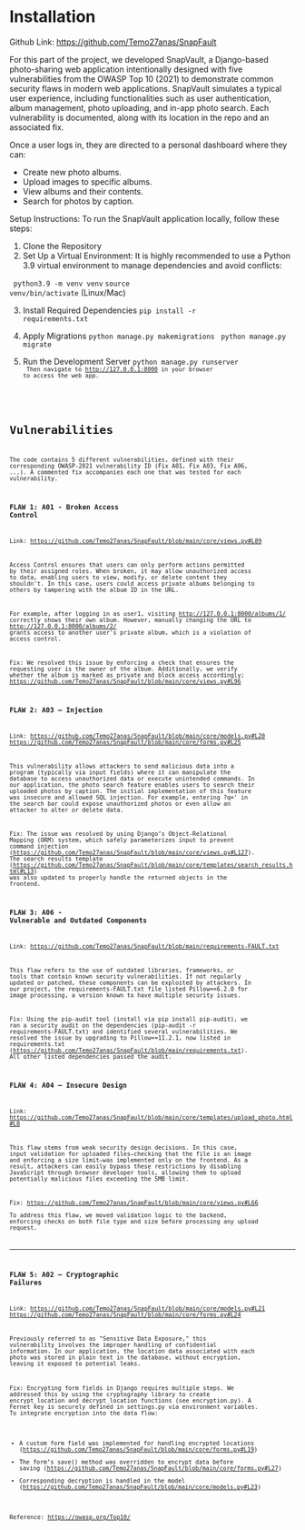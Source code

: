 # Installation
Github Link: https://github.com/Temo27anas/SnapFault

For this part of the project, we developed SnapVault, a Django-based photo-sharing web application intentionally designed with five vulnerabilities from the OWASP Top 10 (2021) to demonstrate common security flaws in modern web applications. SnapVault simulates a typical user experience, including functionalities such as user authentication, album management, photo uploading, and in-app photo search. Each vulnerability is documented, along with its location in the repo and an associated fix.

Once a user logs in, they are directed to a personal dashboard where they can:
- Create new photo albums.
- Upload images to specific albums.
- View albums and their contents.
- Search for photos by caption.

Setup Instructions: 
To run the SnapVault application locally, follow these steps:
1.	Clone the Repository
2.	Set Up a Virtual Environment: It is highly recommended to use a Python 3.9 virtual environment to manage dependencies and avoid conflicts:

<code> python3.9 -m venv venv</code>
<code>source venv/bin/activate</code> (Linux/Mac)

3.	Install Required Dependencies
<code>pip install -r requirements.txt </code>

4.	Apply Migrations
<code>python manage.py makemigrations  </code>
<code>python manage.py migrate </code>

5.	Run the Development Server
<code>python manage.py runserver <code>
Then navigate to http://127.0.0.1:8000 in your browser to access the web app.


# Vulnerabilities
The code contains 5 different vulnerabilities, defined with their corresponding OWASP-2021 vulnerability ID (Fix A01, Fix A03, Fix A06, ...). A commented fix accompanies each one that was tested for each vulnerability.

### FLAW 1: A01 - Broken Access Control
Link: https://github.com/Temo27anas/SnapFault/blob/main/core/views.py#L89

Access Control ensures that users can only perform actions permitted by their
assigned roles. When broken, it may allow unauthorized access to data, enabling 
users to view, modify, or delete content they shouldn't. In this case, users could 
access private albums belonging to others by tampering with the album ID in the URL.

For example, after logging in as user1, visiting http://127.0.0.1:8000/albums/1/ correctly shows their own album. However, manually changing the URL to http://127.0.0.1:8000/albums/2/ grants access to another user's private album, which is a violation of access control.

Fix: We resolved this issue by enforcing a check that ensures the requesting user is the owner of the album. Additionally, we verify whether the album is marked as private and block access accordingly; https://github.com/Temo27anas/SnapFault/blob/main/core/views.py#L96


### FLAW 2: A03 – Injection
Link: 
https://github.com/Temo27anas/SnapFault/blob/main/core/models.py#L20 
https://github.com/Temo27anas/SnapFault/blob/main/core/forms.py#L25

This vulnerability allows attackers to send malicious data into a program (typically via input fields) where it can manipulate the database to access unauthorized data or execute unintended commands.
In our application, the photo search feature enables users to search their uploaded photos by caption. The initial implementation of this feature was insecure and allowed SQL injection. For example, entering ?q=' in the search bar could expose unauthorized photos or even allow an attacker to alter or delete data.

Fix:
The issue was resolved by using Django’s Object-Relational Mapping (ORM) system, which safely parameterizes input to prevent command injection (https://github.com/Temo27anas/SnapFault/blob/main/core/views.py#L127). The search results template (https://github.com/Temo27anas/SnapFault/blob/main/core/templates/search_results.html#L13) was also updated to properly handle the returned objects in the frontend.

### FLAW 3: A06 - Vulnerable and Outdated Components
Link: https://github.com/Temo27anas/SnapFault/blob/main/requirements-FAULT.txt

This flaw refers to the use of outdated libraries, frameworks, or tools that contain known security vulnerabilities. If not regularly updated or patched, these components can be exploited by attackers.
In our project, the requirements-FAULT.txt file listed Pillow==6.2.0 for image processing, a version known to have multiple security issues.

Fix: Using the pip-audit tool (install via pip install pip-audit), we ran a security audit on the dependencies (pip-audit -r requirements-FAULT.txt) and identified several vulnerabilities. We resolved the issue by upgrading to Pillow==11.2.1, now listed in requirements.txt (https://github.com/Temo27anas/SnapFault/blob/main/requirements.txt). All other listed dependencies passed the audit.


### FLAW 4: A04 – Insecure Design
Link: https://github.com/Temo27anas/SnapFault/blob/main/core/templates/upload_photo.html#L8

This flaw stems from weak security design decisions. In this case, input validation for uploaded files—checking that the file is an image and enforcing a size limit—was implemented only on the frontend. As a result, attackers can easily bypass these restrictions by disabling JavaScript through browser developer tools, allowing them to upload potentially malicious files exceeding the 5MB limit.

Fix:  https://github.com/Temo27anas/SnapFault/blob/main/core/views.py#L66 \
To address this flaw, we moved validation logic to the backend, enforcing checks on both file type and size before processing any upload request.
________________________________________
### FLAW 5: A02 – Cryptographic Failures
Link: https://github.com/Temo27anas/SnapFault/blob/main/core/models.py#L21
https://github.com/Temo27anas/SnapFault/blob/main/core/forms.py#L24 

Previously referred to as "Sensitive Data Exposure," this vulnerability involves the improper handling of confidential information. In our application, the location data associated with each photo was stored in plain text in the database, without encryption, leaving it exposed to potential leaks.

Fix:
Encrypting form fields in Django requires multiple steps. We addressed this by using the cryptography library to create encrypt_location and decrypt_location functions (see encryption.py). A Fernet key is securely defined in settings.py via environment variables.
To integrate encryption into the data flow:
- A custom form field was implemented for handling encrypted locations (https://github.com/Temo27anas/SnapFault/blob/main/core/forms.py#L19)
- The form’s save() method was overridden to encrypt data before saving (https://github.com/Temo27anas/SnapFault/blob/main/core/forms.py#L27)
- Corresponding decryption is handled in the model (https://github.com/Temo27anas/SnapFault/blob/main/core/models.py#L23)

Reference:
https://owasp.org/Top10/ 
